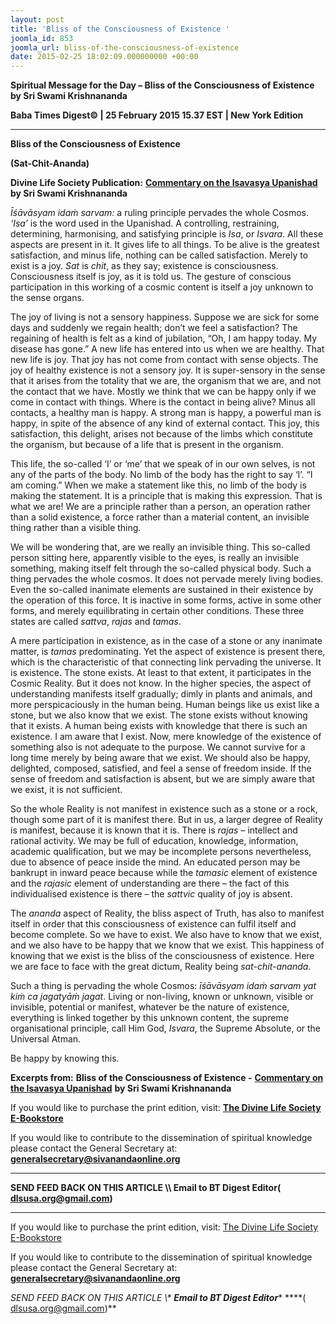```yaml
---
layout: post
title: 'Bliss of the Consciousness of Existence '
joomla_id: 853
joomla_url: bliss-of-the-consciousness-of-existence
date: 2015-02-25 18:02:09.000000000 +00:00
---
```

  

















































**Spiritual Message for the Day – Bliss of the Consciousness of Existence by Sri Swami Krishnananda**

**Baba Times Digest© | 25 February 2015 15.37 EST | New York Edition**



* * *

  


**Bliss of the Consciousness of Existence**

**(Sat-Chit-Ananda)**

**Divine Life Society Publication:** [**Commentary on the Isavasya Upanishad**](http://www.swami-krishnananda.org/disc/disc_186.html) **by Sri Swami Krishnananda**

_Īśāvāsyam idaṁ sarvam:_ a ruling principle pervades the whole Cosmos. _‘Isa’_ is the word used in the Upanishad. A controlling, restraining, determining, harmonising, and satisfying principle is _Isa_, or _Isvara._ All these aspects are present in it. It gives life to all things. To be alive is the greatest satisfaction, and minus life, nothing can be called satisfaction. Merely to exist is a joy. _Sat_ is _chit_, as they say; existence is consciousness. Consciousness itself is joy, as it is told us. The gesture of conscious participation in this working of a cosmic content is itself a joy unknown to the sense organs.

The joy of living is not a sensory happiness. Suppose we are sick for some days and suddenly we regain health; don’t we feel a satisfaction? The regaining of health is felt as a kind of jubilation, “Oh, I am happy today. My disease has gone.” A new life has entered into us when we are healthy. That new life is joy. That joy has not come from contact with sense objects. The joy of healthy existence is not a sensory joy. It is super-sensory in the sense that it arises from the totality that we are, the organism that we are, and not the contact that we have. Mostly we think that we can be happy only if we come in contact with things. Where is the contact in being alive? Minus all contacts, a healthy man is happy. A strong man is happy, a powerful man is happy, in spite of the absence of any kind of external contact. This joy, this satisfaction, this delight, arises not because of the limbs which constitute the organism, but because of a life that is present in the organism.

This life, the so-called ‘I’ or ‘me’ that we speak of in our own selves, is not any of the parts of the body. No limb of the body has the right to say ‘I’. “I am coming.” When we make a statement like this, no limb of the body is making the statement. It is a principle that is making this expression. That is what we are! We are a principle rather than a person, an operation rather than a solid existence, a force rather than a material content, an invisible thing rather than a visible thing.

We will be wondering that, are we really an invisible thing. This so-called person sitting here, apparently visible to the eyes, is really an invisible something, making itself felt through the so-called physical body. Such a thing pervades the whole cosmos. It does not pervade merely living bodies. Even the so-called inanimate elements are sustained in their existence by the operation of this force. It is inactive in some forms, active in some other forms, and merely equilibrating in certain other conditions. These three states are called _sattva_, _rajas_ and _tamas_.

A mere participation in existence, as in the case of a stone or any inanimate matter, is _tamas_ predominating. Yet the aspect of existence is present there, which is the characteristic of that connecting link pervading the universe. It is existence. The stone exists. At least to that extent, it participates in the Cosmic Reality. But it does not know. In the higher species, the aspect of understanding manifests itself gradually; dimly in plants and animals, and more perspicaciously in the human being. Human beings like us exist like a stone, but we also know that we exist. The stone exists without knowing that it exists. A human being exists with knowledge that there is such an existence. I am aware that I exist. Now, mere knowledge of the existence of something also is not adequate to the purpose. We cannot survive for a long time merely by being aware that we exist. We should also be happy, delighted, composed, satisfied, and feel a sense of freedom inside. If the sense of freedom and satisfaction is absent, but we are simply aware that we exist, it is not sufficient.

So the whole Reality is not manifest in existence such as a stone or a rock, though some part of it is manifest there. But in us, a larger degree of Reality is manifest, because it is known that it is. There is _rajas_ – intellect and rational activity. We may be full of education, knowledge, information, academic qualification, but we may be incomplete persons nevertheless, due to absence of peace inside the mind. An educated person may be bankrupt in inward peace because while the _tamasic_ element of existence and the _rajasic_ element of understanding are there – the fact of this individualised existence is there – the _sattvic_ quality of joy is absent.

The _ananda_ aspect of Reality, the bliss aspect of Truth, has also to manifest itself in order that this consciousness of existence can fulfil itself and become complete. So we have to exist. We also have to know that we exist, and we also have to be happy that we know that we exist. This happiness of knowing that we exist is the bliss of the consciousness of existence. Here we are face to face with the great dictum, Reality being _sat-chit-ananda_.

Such a thing is pervading the whole Cosmos: _īśāvāsyam idaṁ sarvam yat kiṁ ca jagatyāṁ jagat_. Living or non-living, known or unknown, visible or invisible, potential or manifest, whatever be the nature of existence, everything is linked together by this unknown content, the supreme organisational principle, call Him God, _Isvara_, the Supreme Absolute, or the Universal Atman.

Be happy by knowing this.



**Excerpts from:**  **Bliss of the Consciousness of Existence -** [**Commentary on the Isavasya Upanishad**](http://www.swami-krishnananda.org/disc/disc_186.html) **by Sri Swami Krishnananda**

If you would like to purchase the print edition, visit: **[The Divine Life Society E-Bookstore](http://www.dlshq.org/download/download.htm)**

If you would like to contribute to the dissemination of spiritual knowledge please contact the General Secretary at: [](mailto:%20%3Cscript%20type=%27text/javascript%27%3E%20%3C%21--%20var%20prefix%20=%20%27ma%27%20+%20%27il%27%20+%20%27to%27;%20var%20path%20=%20%27hr%27%20+%20%27ef%27%20+%20%27=%27;%20var%20addy57016%20=%20%27generalsecretary%27%20+%20%27@%27;%20addy57016%20=%20addy57016%20+%20%27sivanandaonline%27%20+%20%27.%27%20+%20%27org%27;%20document.write%28%27%3Ca%20%27%20+%20path%20+%20%27%5C%27%27%20+%20prefix%20+%20%27:%27%20+%20addy57016%20+%20%27%5C%27%3E%27%29;%20document.write%28addy57016%29;%20document.write%28%27%3C%5C/a%3E%27%29;%20//--%3E%5Cn%20%3C/script%3E%3Cscript%20type=%27text/javascript%27%3E%20%3C%21--%20document.write%28%27%3Cspan%20style=%5C%27display:%20none;%5C%27%3E%27%29;%20//--%3E%20%3C/script%3EThis%20email%20address%20is%20being%20protected%20from%20spambots.%20You%20need%20JavaScript%20enabled%20to%20view%20it.%20%3Cscript%20type=%27text/javascript%27%3E%20%3C%21--%20document.write%28%27%3C/%27%29;%20document.write%28%27span%3E%27%29;%20//--%3E%20%3C/script%3E?subject=Contribution%20to%20Dissemination%20of%20Spiritual%20Knowledge) **generalsecretary@sivanandaonline.org**

****

**SEND FEED BACK ON THIS ARTICLE \\\ Email to BT Digest Editor[](mailto:%20%3Cscript%20type=%27text/javascript%27%3E%20%3C%21--%20var%20prefix%20=%20%27ma%27%20+%20%27il%27%20+%20%27to%27;%20var%20path%20=%20%27hr%27%20+%20%27ef%27%20+%20%27=%27;%20var%20addy72654%20=%20%27dlsusa.org%27%20+%20%27@%27;%20addy72654%20=%20addy72654%20+%20%27gmail%27%20+%20%27.%27%20+%20%27com%27;%20document.write%28%27%3Ca%20%27%20+%20path%20+%20%27%5C%27%27%20+%20prefix%20+%20%27:%27%20+%20addy72654%20+%20%27%5C%27%3E%27%29;%20document.write%28addy72654%29;%20document.write%28%27%3C%5C/a%3E%27%29;%20//--%3E%5Cn%20%3C/script%3E%3Cscript%20type=%27text/javascript%27%3E%20%3C%21--%20document.write%28%27%3Cspan%20style=%5C%27display:%20none;%5C%27%3E%27%29;%20//--%3E%20%3C/script%3EThis%20email%20address%20is%20being%20protected%20from%20spambots.%20You%20need%20JavaScript%20enabled%20to%20view%20it.%20%3Cscript%20type=%27text/javascript%27%3E%20%3C%21--%20document.write%28%27%3C/%27%29;%20document.write%28%27span%3E%27%29;%20//--%3E%20%3C/script%3E?subject=DLS%20Posts)( [dlsusa.org@gmail.com](mailto:dlsusa.org@gmail.com))**



* * *



  

If you would like to purchase the print edition, visit: [The Divine Life Society E-Bookstore](http://www.dlshq.org/download/download.htm)

If you would like to contribute to the dissemination of spiritual knowledge please contact the General Secretary at: **[generalsecretary@sivanandaonline.org](mailto:generalsecretary@sivanandaonline.org)**

**SEND FEED BACK ON THIS ARTICLE \\\**  **Email to BT Digest Editor**** [](mailto:%20%3Cscript%20type=%27text/javascript%27%3E%20%3C%21--%20var%20prefix%20=%20%27ma%27%20+%20%27il%27%20+%20%27to%27;%20var%20path%20=%20%27hr%27%20+%20%27ef%27%20+%20%27=%27;%20var%20addy72654%20=%20%27dlsusa.org%27%20+%20%27@%27;%20addy72654%20=%20addy72654%20+%20%27gmail%27%20+%20%27.%27%20+%20%27com%27;%20document.write%28%27%3Ca%20%27%20+%20path%20+%20%27%5C%27%27%20+%20prefix%20+%20%27:%27%20+%20addy72654%20+%20%27%5C%27%3E%27%29;%20document.write%28addy72654%29;%20document.write%28%27%3C%5C/a%3E%27%29;%20//--%3E%5Cn%20%3C/script%3E%3Cscript%20type=%27text/javascript%27%3E%20%3C%21--%20document.write%28%27%3Cspan%20style=%5C%27display:%20none;%5C%27%3E%27%29;%20//--%3E%20%3C/script%3EThis%20email%20address%20is%20being%20protected%20from%20spambots.%20You%20need%20JavaScript%20enabled%20to%20view%20it.%20%3Cscript%20type=%27text/javascript%27%3E%20%3C%21--%20document.write%28%27%3C/%27%29;%20document.write%28%27span%3E%27%29;%20//--%3E%20%3C/script%3E?subject=DLS%20Posts)****( [dlsusa.org@gmail.com](mailto:dlsusa.org@gmail.com))**  
